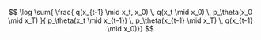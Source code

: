 
$$
\log \sum{
\frac{
q(x_{t-1} \mid x_t, x_0) \, q(x_t \mid x_0) \, p_\theta(x_0 \mid x_T)
}{
p_\theta(x_t \mid x_{t-1}) \, p_\theta(x_{t-1} \mid x_T) \, q(x_{t-1} \mid x_0)}}
$$
